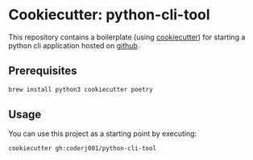# Cookiecutter: python-cli-tool

This repository contains a boilerplate (using [cookiecutter](https://www.cookiecutter.io)) for starting a python cli application hosted on [github](https://github.com).

## Prerequisites

```bash
brew install python3 cookiecutter poetry
```
## Usage

You can use this project as a starting point by executing:

```bash
cookiecutter gh:coderj001/python-cli-tool
```
